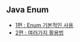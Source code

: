 ## Java Enum
- [1편 : Enum 기본적인 사용](https://github.com/ParkJiwoon/PrivateStudy/blob/master/java/enum-1.md)
- [2편 : 여러가지 활용법](https://github.com/ParkJiwoon/PrivateStudy/blob/master/java/enum-2.md)

